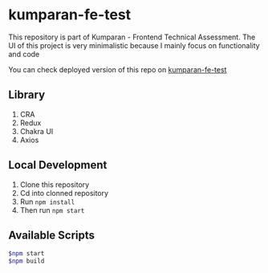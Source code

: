 # kumparan-fe-test

This repository is part of Kumparan - Frontend Technical
Assessment. The UI of this project is very minimalistic because I mainly focus on functionality and code

You can check deployed version of this repo on [kumparan-fe-test](https://kumparan-fe-test.herokuapp.com/)

## Library

1. CRA
2. Redux
3. Chakra UI
4. Axios

## Local Development

1. Clone this repository
2. Cd into clonned repository
3. Run `npm install`
4. Then run `npm start`

## Available Scripts

```bash
$npm start
$npm build
```

